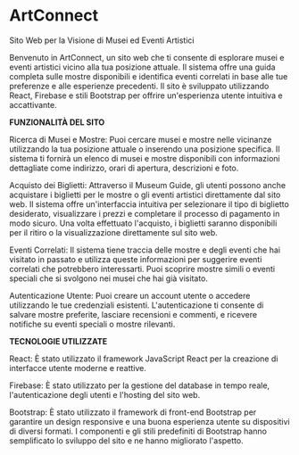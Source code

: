 # ArtConnect
Sito Web per la Visione di Musei ed Eventi Artistici

Benvenuto in ArtConnect, un sito web che ti consente di esplorare musei e eventi artistici vicino alla tua posizione attuale. Il sistema offre una guida completa sulle mostre disponibili e identifica eventi correlati in base alle tue preferenze e alle esperienze precedenti. Il sito è sviluppato utilizzando React, Firebase e stili Bootstrap per offrire un'esperienza utente intuitiva e accattivante.


**FUNZIONALITÀ DEL SITO**

Ricerca di Musei e Mostre: Puoi cercare musei e mostre nelle vicinanze utilizzando la tua posizione attuale o inserendo una posizione specifica. Il sistema ti fornirà un elenco di musei e mostre disponibili con informazioni dettagliate come indirizzo, orari di apertura, descrizioni e foto.

Acquisto dei Biglietti: Attraverso il Museum Guide, gli utenti possono anche acquistare i biglietti per le mostre o gli eventi artistici direttamente dal sito web. Il sistema offre un'interfaccia intuitiva per selezionare il tipo di biglietto desiderato, visualizzare i prezzi e completare il processo di pagamento in modo sicuro. Una volta effettuato l'acquisto, i biglietti saranno disponibili per il ritiro o la visualizzazione direttamente sul sito web.

Eventi Correlati: Il sistema tiene traccia delle mostre e degli eventi che hai visitato in passato e utilizza queste informazioni per suggerire eventi correlati che potrebbero interessarti. Puoi scoprire mostre simili o eventi speciali che si svolgono nei musei che hai già visitato.

Autenticazione Utente: Puoi creare un account utente o accedere utilizzando le tue credenziali esistenti. L'autenticazione ti consente di salvare mostre preferite, lasciare recensioni e commenti, e ricevere notifiche su eventi speciali o mostre rilevanti.


**TECNOLOGIE UTILIZZATE**

React: È stato utilizzato il framework JavaScript React per la creazione di interfacce utente moderne e reattive.

Firebase: È stato utilizzato per la gestione del database in tempo reale, l'autenticazione degli utenti e l'hosting del sito web.

Bootstrap: È stato utilizzato il framework di front-end Bootstrap per garantire un design responsive e una buona esperienza utente su dispositivi di diversi formati. I componenti e gli stili predefiniti di Bootstrap hanno semplificato lo sviluppo del sito e ne hanno migliorato l'aspetto.






